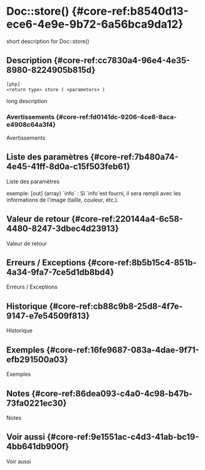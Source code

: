 # Doc::store() {#core-ref:b8540d13-ece6-4e9e-9b72-6a56bca9da12}

<div class="short-description">
<span class="fixme template">short description for Doc::store()</span>
</div>
<!--
<div class="applicability">
Obsolète depuis #.#.#
</div>
-->

## Description {#core-ref:cc7830a4-96e4-4e35-8980-8224905b815d}

    [php]
    <return type> store ( <parameters> )

<span class="fixme template">long description</span>

### Avertissements {#core-ref:fd0141dc-9206-4ce8-8aca-e4908c64a3f4}

<span class="fixme template">Avertissements</span>

## Liste des paramètres {#core-ref:7b480a74-4e45-41ff-8d0a-c15f503feb61}

<span class="fixme template">Liste des paramètres</span>

<div class="fixme template">
exemple:  
[out] (array) `info`
:   Si `info`est fourni, il sera rempli avec les informations de l'image (taille, couleur, etc.).
</div>

## Valeur de retour {#core-ref:220144a4-6c58-4480-8247-3dbec4d23913}

<span class="fixme template">Valeur de retour</span>

## Erreurs / Exceptions {#core-ref:8b5b15c4-851b-4a34-9fa7-7ce5d1db8bd4}

<span class="fixme template">Erreurs / Exceptions</span>

## Historique {#core-ref:cb88c9b8-25d8-4f7e-9147-e7e54509f813}

<span class="fixme template">Historique</span>

## Exemples {#core-ref:16fe9687-083a-4dae-9f71-efb291500a03}

<span class="fixme template">Exemples</span>

## Notes {#core-ref:86dea093-c4a0-4c98-b47b-73fa0221ec30}

<span class="fixme template">Notes</span>

## Voir aussi {#core-ref:9e1551ac-c4d3-41ab-bc19-4bb641db900f}

<span class="fixme template">Voir aussi</span>
